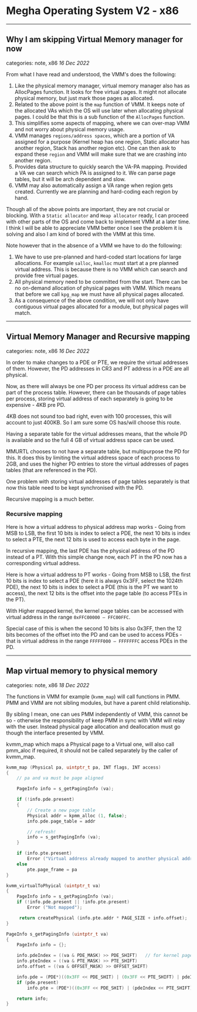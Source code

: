# Megha Operating System V2 - x86
----------------------------------------------------------------------------------------------------

## Why I am skipping Virtual Memory manager for now
categories: note, x86
_16 Dec 2022_

From what I have read and understood, the VMM's does the following:
1. Like the physical memory manager, virtual memory manager also has as AllocPages function. It
   looks for free virtual pages. It might not allocate physical memory, but just mark those pages as
   allocated.
2. Related to the above point is the `map` function of VMM. It keeps note of the allocated VAs which
   the OS will use later when allocating physical pages. I could be that this is a sub function of
   the `AllocPages` function.
3. This simplifies some aspects of mapping, where we can over-map VMM and not worry about physical
   memory usage.
4. VMM manages `regions/address spaces`, which are a portion of VA assigned for a purpose (Kernel
   heap has one region, Static allocator has another region, Stack has another region etc). One can
   then ask to expand these `region` and VMM will make sure that we are crashing into another
   region.
5. Provides data structure to quickly search the VA-PA mapping. Provided a VA we can search which PA
   is assigned to it. We can parse page tables, but it will be arch dependent and slow.
6. VMM may also automatically assign a VA range when region gets created. Currently we are planning
   and hard-coding each region by hand.

Though all of the above points are important, they are not crucial or blocking. With a `Static
allocator` and `Heap allocator` ready, I can proceed with other parts of the OS and come back to
implement VMM at a later time. I think I will be able to appreciate VMM better once I see the
problem it is solving and also I am kind of bored with the VMM at this time.

Note however that in the absence of a VMM we have to do the following:
1. We have to use pre-planned and hard-coded start locations for large allocations. For example
   `salloc`, `kmalloc` must start at a pre planned virtual address. This is because there is no VMM
   which can search and provide free virtual pages.
2. All physical memory need to be committed from the start. There can be no on-demand allocation of
   physical pages with VMM. Which means that before we call `kpg_map` we must have all physical pages
   allocated.
3. As a consequence of the above condition, we will not only have contiguous virtual pages allocated
   for a module, but physical pages will match.

----------------------------------------------------------------------------------------------------

## Virtual Memory Manager and Recursive mapping
categories: note, x86
_16 Dec 2022_

In order to make changes to a PDE or PTE, we require the virtual addresses of them. However, the PD
addresses in CR3 and PT address in a PDE are all physical.

Now, as there will always be one PD per process its virtual address can be part of the process
table. However, there can be thousands of page tables per process, storing virtual
address of each separately is going to be expensive - 4KB pre PD.

4KB does not sound too bad right, even with 100 processes, this will account to just 400KB. So I am
sure some OS has/will choose this route.

Having a separate table for the virtual addresses means, that the whole PD is available and so the
full 4 GB of virtual address space can be used.

MMURTL chooses to not have a separate table, but multipurpose the PD for this. It does this by
limiting the virtual address space of each process to 2GB, and uses the higher PD entries to store
the virtual addresses of pages tables (that are referenced in the PD).

One problem with storing virtual addresses of page tables separately is that now this table need to
be kept synchronised with the PD.

Recursive mapping is a much better.

### Recursive mapping

Here is how a virtual address to physical address map works - Going from MSB to LSB, the first 10
bits is index to select a PDE, the next 10 bits is index to select a PTE, the next 12 bits is used
to access each byte in the page.

In recursive mapping, the last PDE has the physical address of the PD instead of a PT. With this
simple change now, each PT in the PD now has a corresponding virtual address.

Here is how a virtual address to PT works - Going from MSB to LSB, the first 10 bits is index to
select a PDE (here it is always 0x3FF, select the 1024th PDE), the next 10 bits is index to select
a PDE (this is the PT we want to access), the next 12 bits is the offset into the page table (to
access PTEs in the PT).

With Higher mapped kernel, the kernel page tables can be accessed with virtual address in the range
`0xFFC00000 – FFC00FFC`.

Special case of this is when the second 10 bits is also 0x3FF, then the 12 bits becomes of the
offset into the PD and can be used to access PDEs - that is virtual address in the range
`FFFFF000 – FFFFFFFC` access PDEs in the PD.

----------------------------------------------------------------------------------------------------

## Map virtual memory to physical memory
categories: note, x86
_18 Dec 2022_

The functions in VMM for example (`kvmm_map`) will call functions in PMM. PMM and VMM are not
sibling modules, but have a parent child relationship.

By sibling I mean, one can ues PMM independently of VMM, this cannot be so - otherwise the
responsibility of keep PMM in sync with VMM will relay with the user. Instead physical page
allocation and deallocation must go though the interface presented by VMM.

kvmm_map which maps a Physical page to a Virtual one, will also call pmm_aloc if required, it should
not be called separately by the caller of kvmm_map.

```c
kvmm_map (Physical pa, uintptr_t pa, INT flags, INT access)
{
    // pa and va must be page aligned

    PageInfo info = s_getPagingInfo (va);

    if (!info.pde.present)
    {
        // Create a new page table
        Physical addr = kpmm_alloc (1, false);
        info.pde.page_table = addr

        // refresh!
        info = s_getPagingInfo (va);
    }

    if (info.pte.present)
        Error ("Virtual address already mapped to another physical address")
    else
        pte.page_frame = pa
}

kvmm_virtualToPhyical (uintptr_t va)
{
    PageInfo info = s_getPagingInfo (va);
    if (!info.pde.present || !info.pte.present)
        Error ("Not mapped");

     return createPhysical (info.pte.addr * PAGE_SIZE + info.offset);
}

PageInfo s_getPagingInfo (uintptr_t va)
{
    PageInfo info = {};

    info.pdeIndex = ((va & PDE_MASK) >> PDE_SHIFT)   // for kernel pages, this will be >= 768.
    info.pteIndex = ((va & PTE_MASK) >> PTE_SHIFT)
    info.offset = ((va & OFFSET_MASK) >> OFFSET_SHIFT)

    info.pde = (PDE*)((0x3FF << PDE_SHIT) | (0x3FF << PTE_SHIFT) | pdeIndex * sizeof(PDE))
    if (pde.present)
        info.pte = (PDE*)((0x3FF << PDE_SHIT) | (pdeIndex << PTE_SHIFT) | pteIndex * sizeof(PTE))

    return info;
}
```
